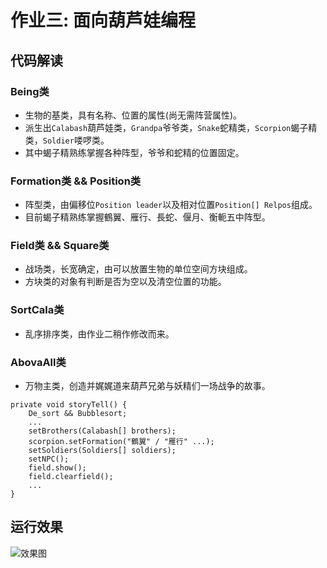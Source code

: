 # 作业三: 面向葫芦娃编程
## 代码解读
### Being类
- 生物的基类，具有名称、位置的属性(尚无需阵营属性)。
- 派生出`Calabash`葫芦娃类，`Grandpa`爷爷类，`Snake`蛇精类，`Scorpion`蝎子精类，`Soldier`喽啰类。  
- 其中蝎子精熟练掌握各种阵型，爷爷和蛇精的位置固定。
### Formation类 && Position类
- 阵型类，由偏移位`Position leader`以及相对位置`Position[] Relpos`组成。  
- 目前蝎子精熟练掌握鶴翼、雁行、長蛇、偃月、衡軛五中阵型。
### Field类 && Square类
- 战场类，长宽确定，由可以放置生物的单位空间方块组成。  
- 方块类的对象有判断是否为空以及清空位置的功能。
### SortCala类
- 乱序排序类，由作业二稍作修改而来。
### AbovaAll类
- 万物主类，创造并娓娓道来葫芦兄弟与妖精们一场战争的故事。
```
private void storyTell() {
    De_sort && Bubblesort;
    ...
    setBrothers(Calabash[] brothers);
    scorpion.setFormation("鶴翼" / "雁行" ...);
    setSoldiers(Soldiers[] soldiers);
    setNPC();
    field.show();
    field.clearfield();
    ...
}
```

## 运行效果
![效果图](https://github.com/Julius-c/raw/master/img/cc.jpg)
